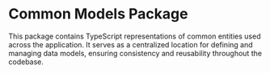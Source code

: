 # Common Models Package

This package contains TypeScript representations of common entities used across the application. It serves as a centralized location for defining and managing data models, ensuring consistency and reusability throughout the codebase.
